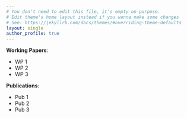 ```yaml
---
# You don't need to edit this file, it's empty on purpose.
# Edit theme's home layout instead if you wanna make some changes
# See: https://jekyllrb.com/docs/themes/#overriding-theme-defaults
layout: single
author_profile: true
---
```


**Working Papers**:
- WP 1
- WP 2
- WP 3


**Publications**:

- Pub 1
- Pub 2
- Pub 3
